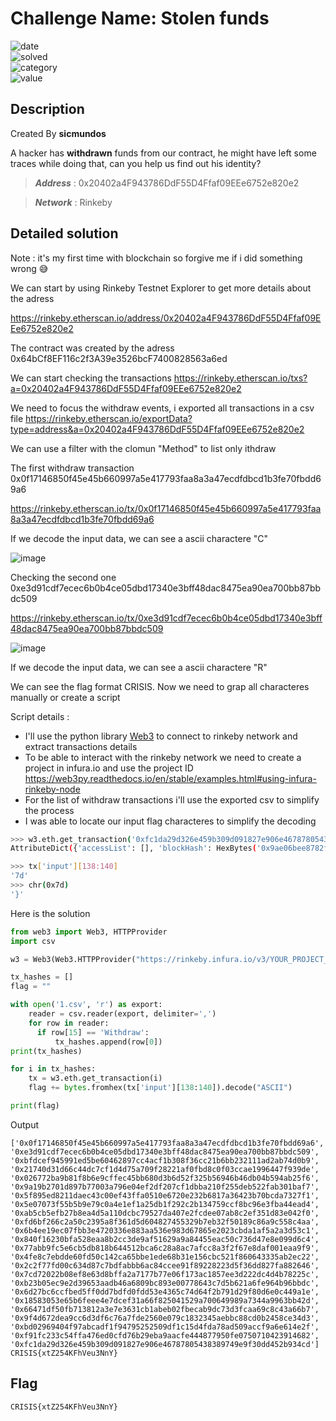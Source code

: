 # Challenge Name: Stolen funds


![date](https://img.shields.io/badge/date-14.03.2022-brightgreen.svg)  
![solved](https://img.shields.io/badge/solved-after%20CTF-red.svg)  
![category](https://img.shields.io/badge/category-Forensics-blueviolet.svg)   
![value](https://img.shields.io/badge/value-40-blue.svg)  

## Description

Created By **sicmundos**

A hacker has **withdrawn** funds from our contract, he might have left some traces while doing that, can you help us find out his identity?

> **_Address_** : 0x20402a4F943786DdF55D4Ffaf09EEe6752e820e2

> **_Network_** : Rinkeby


## Detailed solution

Note : it's my first time with blockchain so forgive me if i did something wrong :sweat_smile:

We can start by using Rinkeby Testnet Explorer to get more details about the adress 

https://rinkeby.etherscan.io/address/0x20402a4F943786DdF55D4Ffaf09EEe6752e820e2

The contract was created by the adress 0x64bCf8EF116c2f3A39e3526bcF7400828563a6ed

We can start checking the transactions https://rinkeby.etherscan.io/txs?a=0x20402a4F943786DdF55D4Ffaf09EEe6752e820e2

We need to focus the withdraw events, i exported all transactions in a csv file https://rinkeby.etherscan.io/exportData?type=address&a=0x20402a4F943786DdF55D4Ffaf09EEe6752e820e2

We can use a filter with the clomun "Method" to list only ithdraw 

The first withdraw transaction 0x0f17146850f45e45b660997a5e417793faa8a3a47ecdfdbcd1b3fe70fbdd69a6

https://rinkeby.etherscan.io/tx/0x0f17146850f45e45b660997a5e417793faa8a3a47ecdfdbcd1b3fe70fbdd69a6

If we decode the input data, we can see a ascii charactere "C"

![image](https://user-images.githubusercontent.com/72421091/158233484-9bd39fc2-0d78-4519-aa00-2e66e29a4f87.png)

Checking the second one 0xe3d91cdf7ecec6b0b4ce05dbd17340e3bff48dac8475ea90ea700bb87bbdc509 

https://rinkeby.etherscan.io/tx/0xe3d91cdf7ecec6b0b4ce05dbd17340e3bff48dac8475ea90ea700bb87bbdc509  

![image](https://user-images.githubusercontent.com/72421091/158233750-8a96f05b-93f9-4b17-9af4-6599fef8a3e9.png)

If we decode the input data, we can see a ascii charactere "R"

We can see  the flag format CRISIS. Now we need to grap all characteres manually or create a script 

Script details :
- I'll use the python library [Web3](https://web3py.readthedocs.io/en/stable/index.html) to connect to rinkeby network and extract transactions details  
- To be able to interact with the rinkeby network we need to create a project in infura.io and use the project ID
https://web3py.readthedocs.io/en/stable/examples.html#using-infura-rinkeby-node
- For the list of withdraw transactions i'll use the exported csv to simplify the process
- I was able to locate our input flag characteres to simplify the decoding 

```bash
>>> w3.eth.get_transaction('0xfc1da29d326e459b309d091827e906e46787805438389749e9f30dd452b934cd')
AttributeDict({'accessList': [], 'blockHash': HexBytes('0x9ae06bee8782f4133e853566f7c29fe9b4c6a17458947950adde502f995a7c27'), 'block                             Number': 10259148, 'chainId': '0x4', 'from': '0x64bCf8EF116c2f3A39e3526bcF7400828563a6ed', 'gas': 30657, 'gasPrice': 1150001602, 'ha                             sh': HexBytes('0xfc1da29d326e459b309d091827e906e46787805438389749e9f30dd452b934cd'), 'input': '0x31fb67c2000000000000000000000000000                             000000000000000000000000000000000002000000000000000000000000000000000000000000000000000000000000000017d00000000000000000000000000000                             000000000000000000000000000000000', 'maxFeePerGas': 1150001667, 'maxPriorityFeePerGas': 1150001354, 'nonce': 325, 'r': HexBytes('0xc                             3150ab969e202e56d98791bff0ede61dfc8712c45a40dc577d80899b3708c9a'), 's': HexBytes('0x1d6cf1e880244a8a9c2902fc190d3621ab42d2ec039f80c3                             b3df95f8d62611f3'), 'to': '0x20402a4F943786DdF55D4Ffaf09EEe6752e820e2', 'transactionIndex': 41, 'type': '0x2', 'v': 0, 'value': 0})

>>> tx['input'][138:140]
'7d'
>>> chr(0x7d)
'}'
```

Here is the solution

```python
from web3 import Web3, HTTPProvider
import csv

w3 = Web3(Web3.HTTPProvider("https://rinkeby.infura.io/v3/YOUR_PROJECT_ID"))

tx_hashes = []
flag = ""

with open('1.csv', 'r') as export:
    reader = csv.reader(export, delimiter=',')
    for row in reader:
      if row[15] == 'Withdraw':
          tx_hashes.append(row[0])
print(tx_hashes)

for i in tx_hashes:
    tx = w3.eth.get_transaction(i)
    flag += bytes.fromhex(tx['input'][138:140]).decode("ASCII")

print(flag)
```
Output

```
['0x0f17146850f45e45b660997a5e417793faa8a3a47ecdfdbcd1b3fe70fbdd69a6', '0xe3d91cdf7ecec6b0b4ce05dbd17340e3bff48dac8475ea90ea700bb87bbdc509', '0xbfdcef945991ed5be60462897cc4acf1b308f36cc21b6bb232111ad2ab74d0b9', '0x21740d31d66c44dc7cf1d4d75a709f28221af0fbd8c0f03ccae1996447f939de', '0x026772ba9b81f8b6e9cffec45bb680d3b6d52f325b56946b46db04b594ab25f6', '0x9a19b2701d897b77003a796e04ef2df207cf1dbba210f255deb522fab301baf7', '0x5f895ed8211daec43c00ef43ffa0510e6720e232b6817a36423b70bcda7327f1', '0x5e07073f55b5b9e79c0a4e1ef1a25db1f292c2b134759ccf8bc96e3fba44ead4', '0xab5cb5efb27b8ea4d5a110dcbc79527da407e2fcdee07ab8c2ef351d83e042f0', '0xfd6bf266c2a50c2395a8f361d5d604827455329b7eb32f50189c86a9c558c4aa', '0x6b4ee19ec07fbb3e4720336e883aa536e983d67865e2023cbda1af5a2a3d53c1', '0x840f16230bfa528eaa8b2cc3de9af51629a9a84455eac50c736d47e8e099d6c4', '0x77abb9fc5e6cb5db818b644512bca6c28a8ac7afcc8a3f2f67e8daf001eaa9f9', '0x4fe8c7ebdde60fd50c142ca65bbe1ede68b31e156cbc521f860643335ab2ec22', '0x2c2f77fd00c634d87c7bdfabbb6ac84ccee91f89228223d5f36dd827fa882646', '0x7cd72022b08ef8e63d8bffa2a7177b77e06f173ac1857ee3d222dc4d4b78225c', '0xb23b05ec9e2d39653aadb46a6809bc893e00778643c7d5b621a6fe964b96bbdc', '0x6d27bc6ccfbed5ff0dd7bdfd0fdd53e4365c74d64f2b791d29f80d6e0c449a1e', '0x18583053e65b6feee4e7dcef31a66f825041529a700649989a7344a9963bb42d', '0x66471df50fb713812a3e7e3631cb1abeb02fbecab9dc73d3fcaa69c8c43a66b7', '0x9f4d672dea9cc6d3df6c76a7fde2560e079c1832345aebbc88cd0b2458ce34d3', '0xbd02969404f97abcadf1f94795252509df1c15d4fda78ad509accf9a6e614e2f', '0xf91fc233c54ffa476ed0cfd76b29eba9aacfe444877950fe0750710423914682', '0xfc1da29d326e459b309d091827e906e46787805438389749e9f30dd452b934cd']
CRISIS{xtZ254KFhVeu3NnY}
```

## Flag

```
CRISIS{xtZ254KFhVeu3NnY}
```





